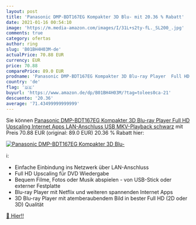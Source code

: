 ```yaml
---
layout: post
title: 'Panasonic DMP-BDT167EG Kompakter 3D Blu- mit 20.36 % Rabatt'
date: 2021-01-16 00:54:10
image: 'https://m.media-amazon.com/images/I/31L+s2ty-fL._SL200_.jpg'
comments: true
category: ofertas
author: ring
slug: 'B01BH4H03M-de'
actualPrice: 70.88 EUR
currency: EUR
price: 70.88
comparePrice: 89.0 EUR
prodname: 'Panasonic DMP-BDT167EG Kompakter 3D Blu-ray Player  Full HD Upscaling  Internet Apps  LAN-Anschluss  USB  MKV-Playback  schwarz'
country: 'de'
flag: '🇩🇪'
buyurl: 'https://www.amazon.de/dp/B01BH4H03M/?tag=tolees0ca-21'
descuento: '20.36'
average: '71.43499999999999'
---
```


Sie können [Panasonic DMP-BDT167EG Kompakter 3D Blu-ray Player  Full HD Upscaling  Internet Apps  LAN-Anschluss  USB  MKV-Playback  schwarz](https://www.amazon.de/dp/B01BH4H03M/?tag=tolees0ca-21) mit Preis 70.88 EUR (original: 89.0 EUR) 20.36 % Rabatt hier:

[![Panasonic DMP-BDT167EG Kompakter 3D Blu-](https://m.media-amazon.com/images/I/31L+s2ty-fL._SL200_.jpg)](https://www.amazon.de/dp/B01BH4H03M/?tag=tolees0ca-21)

ℹ️:

- Einfache Einbindung ins Netzwerk über LAN-Anschluss
- Full HD Upscaling für DVD Wiedergabe
- Bequem Filme, Fotos oder Musik abspielen - von USB-Stick oder externer Festplatte
- Blu-ray Player mit Netflix und weiteren spannenden Internet Apps
- 3D Blu-ray Player mit atemberaubendem Bild in bester Full HD (2D oder 3D) Qualität

[🛒 Hier!!](https://www.amazon.de/dp/B01BH4H03M/?tag=tolees0ca-21)
